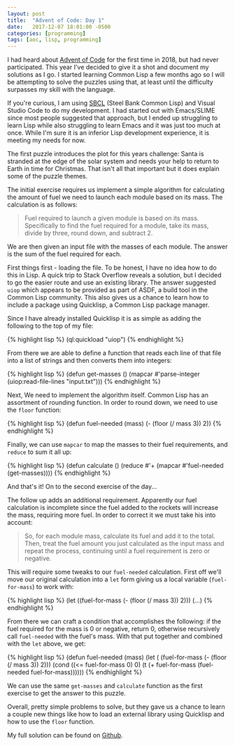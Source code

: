 ```yaml
---
layout: post
title:  "Advent of Code: Day 1"
date:   2017-12-07 18:01:00 -0500
categories: [programming]
tags: [aoc, lisp, programming]
---
```


I had heard about [Advent of Code][aoc] for the first time in 2018, but had never participated. This year I've decided to give it a shot and document my solutions as I go. I started learning Common Lisp a few months ago so I will be attempting to solve the puzzles using that, at least until the difficulty surpasses my skill with the language. 

If you're curious, I am using [SBCL][sbcl] (Steel Bank Common Lisp) and Visual Studio Code to do my development. I had started out with Emacs/SLIME since most people suggested that approach, but I ended up struggling to learn Lisp while also struggling to learn Emacs and it was just too much at once. While I'm sure it is an inferior Lisp development experience, it is meeting my needs for now.

The first puzzle introduces the plot for this years challenge: Santa is stranded at the edge of the solar system and needs your help to return to Earth in time for Christmas. That isn't all that important but it does explain some of the puzzle themes.

The initial exercise requires us implement a simple algorithm for calculating the amount of fuel we need to launch each module based on its mass. The calculation is as follows:
> Fuel required to launch a given module is based on its mass. Specifically to find the fuel required for a module, take its mass, divide by three, round down, and subtract 2.

We are then given an input file with the masses of each module. The answer is the sum of the fuel required for each.

First things first - loading the file. To be honest, I have no idea how to do this in Lisp. A quick trip to Stack Overflow reveals a solution, but I decided to go the easier route and use an existing library. The answer suggested `uiop` which appears to be provided as part of ASDF, a build tool in the Common Lisp community. This also gives us a chance to learn how to include a package using Quicklisp, a Common Lisp package manager. 

Since I have already installed Quicklisp it is as simple as adding the following to the top of my file:

{% highlight lisp %}
(ql:quickload "uiop")
{% endhighlight %}

From there we are able to define a function that reads each line of that file into a list of strings and then converts them into integers:

{% highlight lisp %}
(defun get-masses ()
    (mapcar #'parse-integer (uiop:read-file-lines "input.txt")))
{% endhighlight %}

Next, We need to implement the algorithm itself. Common Lisp has an assortment of rounding function. In order to round down, we need to use the `floor` function:

{% highlight lisp %}
(defun fuel-needed (mass)
    (- (floor (/ mass 3)) 2))
{% endhighlight %}

Finally, we can use `mapcar` to map the masses to their fuel requirements, and `reduce` to sum it all up:

{% highlight lisp %}
(defun calculate ()
    (reduce #'+ (mapcar #'fuel-needed (get-masses))))
{% endhighlight %}

And that's it! On to the second exercise of the day...

The follow up adds an additional requirement. Apparently our fuel calculation is incomplete since the fuel added to the rockets will increase the mass, requiring more fuel. In order to correct it we must take his into account:
> So, for each module mass, calculate its fuel and add it to the total. Then, treat the fuel amount you just calculated as the input mass and repeat the process, continuing until a fuel requirement is zero or negative.

This will require some tweaks to our `fuel-needed` calculation. First off we'll move our original calculation into a `let` form giving us a local variable (`fuel-for-mass`) to work with:

{% highlight lisp %}
(let ((fuel-for-mass (- (floor (/ mass 3)) 2))) (...)
{% endhighlight %}

From there we can craft a condition that accomplishes the following: if the fuel required for the mass is 0 or negative, return 0, otherwise recursively call `fuel-needed` with the fuel's mass. With that put together and combined with the `let` above, we get:

{% highlight lisp %}
(defun fuel-needed (mass)
    (let (
        (fuel-for-mass (- (floor (/ mass 3)) 2)))
        (cond ((<= fuel-for-mass 0) 0)
              (t (+ fuel-for-mass (fuel-needed fuel-for-mass))))))
{% endhighlight %}

We can use the same `get-masses` and `calculate` function as the first exercise to get the answer to this puzzle.

Overall, pretty simple problems to solve, but they gave us a chance to learn a couple new things like how to load an external library using Quicklisp and how to use the `floor` function.

My full solution can be found on [Github][gh].

[aoc]: https://adventofcode.com/
[sbcl]: http://www.sbcl.org
[gh]: https://github.com/mattherman/advent-of-code-2019